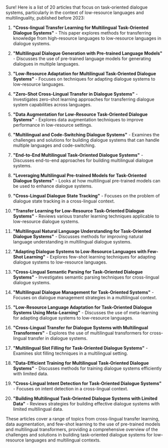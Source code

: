 Sure! Here is a list of 20 articles that focus on task-oriented dialogue systems, particularly in the context of low-resource languages and multilinguality, published before 2023:

1. **"Cross-lingual Transfer Learning for Multilingual Task-Oriented Dialogue Systems"** - This paper explores methods for transferring knowledge from high-resource languages to low-resource languages in dialogue systems.
   
2. **"Multilingual Dialogue Generation with Pre-trained Language Models"** - Discusses the use of pre-trained language models for generating dialogues in multiple languages.

3. **"Low-Resource Adaptation for Multilingual Task-Oriented Dialogue Systems"** - Focuses on techniques for adapting dialogue systems to low-resource languages.

4. **"Zero-Shot Cross-Lingual Transfer in Dialogue Systems"** - Investigates zero-shot learning approaches for transferring dialogue system capabilities across languages.

5. **"Data Augmentation for Low-Resource Task-Oriented Dialogue Systems"** - Explores data augmentation techniques to improve performance in low-resource settings.

6. **"Multilingual and Code-Switching Dialogue Systems"** - Examines the challenges and solutions for building dialogue systems that can handle multiple languages and code-switching.

7. **"End-to-End Multilingual Task-Oriented Dialogue Systems"** - Discusses end-to-end approaches for building multilingual dialogue systems.

8. **"Leveraging Multilingual Pre-trained Models for Task-Oriented Dialogue Systems"** - Looks at how multilingual pre-trained models can be used to enhance dialogue systems.

9. **"Cross-Lingual Dialogue State Tracking"** - Focuses on the problem of dialogue state tracking in a cross-lingual context.

10. **"Transfer Learning for Low-Resource Task-Oriented Dialogue Systems"** - Reviews various transfer learning techniques applicable to low-resource dialogue systems.

11. **"Multilingual Natural Language Understanding for Task-Oriented Dialogue Systems"** - Discusses methods for improving natural language understanding in multilingual dialogue systems.

12. **"Adapting Dialogue Systems to Low-Resource Languages with Few-Shot Learning"** - Explores few-shot learning techniques for adapting dialogue systems to low-resource languages.

13. **"Cross-Lingual Semantic Parsing for Task-Oriented Dialogue Systems"** - Investigates semantic parsing techniques for cross-lingual dialogue systems.

14. **"Multilingual Dialogue Management for Task-Oriented Systems"** - Focuses on dialogue management strategies in a multilingual context.

15. **"Low-Resource Language Adaptation for Task-Oriented Dialogue Systems Using Meta-Learning"** - Discusses the use of meta-learning for adapting dialogue systems to low-resource languages.

16. **"Cross-Lingual Transfer for Dialogue Systems with Multilingual Transformers"** - Explores the use of multilingual transformers for cross-lingual transfer in dialogue systems.

17. **"Multilingual Slot Filling for Task-Oriented Dialogue Systems"** - Examines slot filling techniques in a multilingual setting.

18. **"Data-Efficient Training for Multilingual Task-Oriented Dialogue Systems"** - Discusses methods for training dialogue systems efficiently with limited data.

19. **"Cross-Lingual Intent Detection for Task-Oriented Dialogue Systems"** - Focuses on intent detection in a cross-lingual context.

20. **"Building Multilingual Task-Oriented Dialogue Systems with Limited Data"** - Reviews strategies for building effective dialogue systems with limited multilingual data.

These articles cover a range of topics from cross-lingual transfer learning, data augmentation, and few-shot learning to the use of pre-trained models and multilingual transformers, providing a comprehensive overview of the challenges and solutions in building task-oriented dialogue systems for low-resource languages and multilingual contexts.